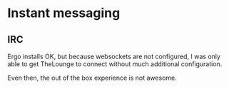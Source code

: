 # Instant messaging

## IRC

Ergo installs OK, but because websockets are not configured, I was only able to get TheLounge to connect without much additional configuration.

Even then, the out of the box experience is not awesome.
